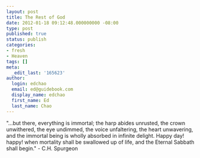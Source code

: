 ```yaml
---
layout: post
title: The Rest of God
date: 2012-01-18 09:12:48.000000000 -08:00
type: post
published: true
status: publish
categories:
- fresh
- Heaven
tags: []
meta:
  _edit_last: '165623'
author:
  login: edchao
  email: ed@guidebook.com
  display_name: edchao
  first_name: Ed
  last_name: Chao
---
```

<p>"...but there, everything is immortal; the harp abides unrusted, the crown unwithered, the eye undimmed, the voice unfaltering, the heart unwavering, and the immortal being is wholly absorbed in infinite delight. Happy day! happy! when mortality shall be swallowed up of life, and the Eternal Sabbath shall begin." - C.H. Spurgeon</p>
